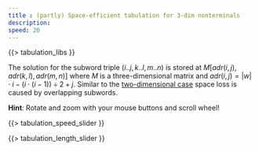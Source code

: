 ```yaml
---
title : (partly) Space-efficient tabulation for 3-dim nonterminals
description:
speed: 20
---
```


{{> tabulation_libs }}

The solution for the subword triple $(i..j,k..l,m..n)$ is stored at $M[adr(i,j),adr(k,l),adr(m,n)]$ where $M$ is a three-dimensional matrix and $adr(i,j) = |w|\cdot i - (i\cdot(i-1)) \div 2 + j$. Similar to the [two-dimensional case](/tabulation_2dim_triangular) space loss is caused by overlapping subwords.

**Hint**: Rotate and zoom with your mouse buttons and scroll wheel!


{{> tabulation_speed_slider }}

{{> tabulation_length_slider }}

<script>
Tabulation.prototype.adr = function(i,j) {
	//console.log(i + "," + j + " -> " + (this.len*i - Math.floor((i*(i-1)) / 2) + j));
	return this.len*i - Math.floor((i*(i-1)) / 2) + j;
}

Tabulation.prototype.solve = function(x1,x2,x3,x4,x5,x6,c) {
	this.addCubeDelayed(this.adr(x1,x2), this.adr(x3,x4), this.adr(x5,x6), c);
}

Tabulation.prototype.fill = function() {
	var len = this.len;
	
	var l = (len+1)*(len+2)/2;
	this.addBoundingBox(l,l,l);
	
	var c = 0;
	for (var l=0; l<=len; l++) {
		for (var x1=0; x1<=len-l; x1++) {
			var x2 = x1 + l;
			for (var l2=0; l2<=l; l2++) {
				for (var x3=0; x3 <= (l==l2 ? x1 : len-l2); x3++) {
					var x4 = x3 + l2;
					if (x3 >= x2 || x4 <= x1) {
						for (var l3=0; l3 <= l2; l3++) {
							for (var x5=0; x5 <= (l2==l3 ? x3 : len-l3); x5++) {
								var x6 = x5 + l3;
								if ((x3 >= x2 && (x5 >= x4 || x6 <= x1 || (x2 <= x5 && x6 <= x3))) ||
									(x4 <= x1 && (x5 >= x2 || x6 <= x3 || (x4 <= x5 && x6 <= x1))) ) {
									this.solve(x1, x2, x3, x4, x5, x6, c);
									c++;
									if (!(x3 == x5 && x4 == x6)) {
										this.solve(x1, x2, x5, x6, x3, x4, c);
										c++;
									}
									if (!(x1 == x3 && x2 == x4)) {
										this.solve(x3, x4, x1, x2, x5, x6, c);
										c++;
									}
									// this condition probably doesn't catch all duplicates
									if (!(x1 == x3 && x2 == x4 && x3 == x5 && x4 == x6 && x1 == x5 && x2 == x6)) {
										this.solve(x3, x4, x5, x6, x1, x2, c);
										c++;
									}
									// this condition probably doesn't catch all duplicates
									if (!(x1 == x3 && x2 == x4 && x3 == x5 && x4 == x6 && x1 == x5 && x2 == x6)) {
										this.solve(x5, x6, x1, x2, x3, x4, c);
										c++;
									}
									if (!(x1 == x5 && x2 == x6)) {
										this.solve(x5, x6, x3, x4, x1, x2, c);
										c++;
									}
								}
							}
						}
					}
				}
			}
		}
	}
	setTimeout(function(){console.log("subproblems: " + c)}, 100);
}

$(function() {
	var tab = new Tabulation($(".content")[0], $( "#slider" ).slider("value"));
	tab.speed = {{page.speed}};
	tab.fill();
	window.tab = tab;
});
</script>